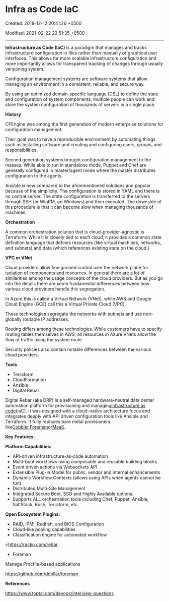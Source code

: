 # Infra as Code IaC

Created: 2018-12-12 20:41:26 +0500

Modified: 2021-02-22 22:51:35 +0500

---

**Infrastructure as Code (IaC)** is a paradigm that manages and tracks infrastructure configuration in files rather than manually or graphical user interfaces. This allows for more scalable infrastructure configuration and more importantly allows for transparent tracking of changes through usually versioning system.

Configuration management systems are software systems that allow managing an environment in a consistent, reliable, and secure way.

By using an optimized domain-specific language (DSL) to define the state and configuration of system components, multiple people can work and store the system configuration of thousands of servers in a single place.



**History**

CFEngine was among the first generation of modern enterprise solutions for configuration management.

Their goal was to have a reproducible environment by automating things such as installing software and creating and configuring users, groups, and responsibilities.

Second generation systems brought configuration management to the masses. While able to run in standalone mode, Puppet and Chef are generally configured in master/agent mode where the master distributes configuration to the agents.

Ansible is new compared to the aforementioned solutions and popular because of the simplicity. The configuration is stored in YAML and there is no central server. The state configuration is transferred to the servers through SSH (or WinRM, on Windows) and then executed. The downside of this procedure is that it can become slow when managing thousands of machines.



**Orchestration**

A common orchestration solution that is cloud-provider-agnostic is Terraform. While it is closely tied to each cloud, it provides a common state definition language that defines resources (like virtual machines, networks, and subnets) and data (which references existing state on the cloud.)



**VPC or VNet**

Cloud providers allow fine grained control over the network plane for isolation of components and resources. In general there are a lot of similarities among the usage concepts of the cloud providers. But as you go into the details there are some fundamental differences between how various cloud providers handle this segregation.

In Azure this is called a Virtual Network (VNet), while AWS and Google Cloud Engine (GCE) call this a Virtual Private Cloud (VPC).

These technologies segregate the networks with subnets and use non-globally routable IP addresses.

Routing differs among these technologies. While customers have to specify routing tables themselves in AWS, all resources in Azure VNets allow the flow of traffic using the system route.

Security policies also contain notable differences between the various cloud providers.



**Tools**
-   Terraform
-   CloudFormation
-   Ansible
-   Digital Rebar

Digital Rebar (aka DRP) is a self-managed hardware-neutral data center automation platform for provisioning and managing[infrastructure as code](https://rackn.com/2020/03/24/infrastructure-as-code-repost-devops-com/)(IaC). It was designed with a cloud-native architecture focus and integrates deeply with API driven configuration tools like Ansible and Terraform. It fully replaces bare metal provisioners like[Cobbler](https://rackn.com/products/enterprise/cobbler/),[Foreman](https://rackn.com/products/enterprise/foreman/)or[MaaS](https://rackn.com/products/enterprise/maas/).



**Key Features:**

**Platform Capabilities:**
-   API-driven infrastructure-as-code automation
-   Multi-boot workflows using composable and reusable building blocks
-   Event driven actions via Websockets API
-   Extensible Plug-in Model for public, vendor and internal enhancements
-   Dynamic Workflow Contexts (allows using APIs when agents cannot be run)
-   Distributed Multi-Site Management
-   Integrated Secure Boot, SSO and Highly Available options.
-   Supports ALL orchestration tools including Chef, Puppet, Ansible, SaltStack, Bosh, Terraform, etc

**Open Ecosystem Plugins:**
-   RAID, IPMI, Redfish, and BIOS Configuration
-   Cloud-like pooling capabilities
-   Classification engine for automated workflow



<https://rackn.com/rebar


-   Foreman

Manage Procfile-based applications

<https://github.com/ddollar/foreman>



**References**

<https://www.toptal.com/devops/interview-questions>

